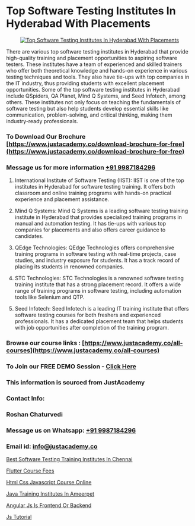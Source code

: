 # Top Software Testing Institutes In Hyderabad With Placements

<p align="center">
  <a href="https://justacademy.co/program-detail/software-testing">
    <img src="https://justacademy.co/storage2/program_images/1704700438.webp" alt="Top Software Testing Institutes In Hyderabad With Placements">
  </a>
</p>


There are various top software testing institutes in Hyderabad that provide high-quality training and placement opportunities to aspiring software testers. These institutes have a team of experienced and skilled trainers who offer both theoretical knowledge and hands-on experience in various testing techniques and tools. They also have tie-ups with top companies in the IT industry, thus providing students with excellent placement opportunities. Some of the top software testing institutes in Hyderabad include QSpiders, QA Planet, Mind Q Systems, and Seed Infotech, among others. These institutes not only focus on teaching the fundamentals of software testing but also help students develop essential skills like communication, problem-solving, and critical thinking, making them industry-ready professionals. 
### To Download Our Brochure [https://www.justacademy.co/download-brochure-for-free](https://www.justacademy.co/download-brochure-for-free)
### Message us for more information [+91 9987184296](https://api.whatsapp.com/send?phone=919987184296)
1) International Institute of Software Testing (IIST): IIST is one of the top institutes in Hyderabad for software testing training. It offers both classroom and online training programs with hands-on practical experience and placement assistance.

2) Mind Q Systems: Mind Q Systems is a leading software testing training institute in Hyderabad that provides specialized training programs in manual and automation testing. It has tie-ups with various top companies for placements and also offers career guidance to candidates.

3) QEdge Technologies: QEdge Technologies offers comprehensive training programs in software testing with real-time projects, case studies, and industry exposure for students. It has a track record of placing its students in renowned companies.

4) STC Technologies: STC Technologies is a renowned software testing training institute that has a strong placement record. It offers a wide range of training programs in software testing, including automation tools like Selenium and QTP.

5) Seed Infotech: Seed Infotech is a leading IT training institute that offers software testing courses for both freshers and experienced professionals. It has a dedicated placement team that helps students with job opportunities after completion of the training program.

### Browse our course links : [https://www.justacademy.co/all-courses](https://www.justacademy.co/all-courses) 
### To Join our FREE DEMO Session - [Click Here](https://www.justacademy.co/register-for-course-demo)


### This information is sourced from JustAcademy
### Contact Info:
### Roshan Chaturvedi
### Message us on Whatsapp: [+91 9987184296](https://api.whatsapp.com/send?phone=919987184296)
### Email id: [info@justacademy.co](mailto:info@justacademy.co)
                
[Best Software Testing Training Institutes In Chennai](https://www.linkedin.com/pulse/best-software-testing-training-institutes-chennai-rxtqe?trackingId=6xED%2FSC4vxNthEngFxWQ0g%3D%3D&lipi=urn%3Ali%3Apage%3Ad_flagship3_company_admin%3BQ21fTVlsQ6eRatiOukp9mA%3D%3D)

[Flutter Course Fees](https://www.linkedin.com/pulse/flutter-course-fees-justacademy-mumbai-fbjtc/)

[Html Css Javascript Course Online](https://medium.com/@abhidnya.1068/html-css-javascript-course-online-fe45850fc991)

[Java Training Institutes In Ameerpet](https://medium.com/@namusn/java-training-institutes-in-ameerpet-38292650afd8)

[Angular Js Is Frontend Or Backend](https://justacademyin.github.io/Articles/Angular-Js-Is-Frontend-Or-Backend)

[Js Tutorial](https://justacademyin.github.io/Articles/Js-Tutorial)

